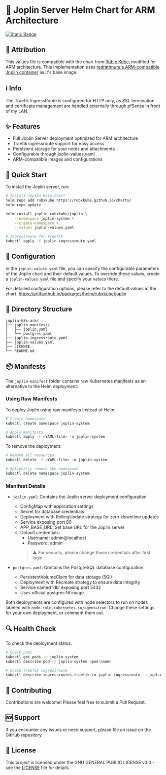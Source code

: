 # 💾 Joplin Server Helm Chart for ARM Architecture

[![Static Badge](https://img.shields.io/badge/Helm-Chart-white?style=flat&logo=helm&logoColor=white&logoSize=auto&labelColor=black)](https://helm.sh/)

## 🙏 Attribution

This values file is compatible with the chart from [Rub'x Kube](https://artifacthub.io/packages/helm/rubxkube/joplin), modified for ARM architecture. This implementation uses [redrathnure's ARM-compatible Joplin container](https://hub.docker.com/r/redrathnure/joplin) as it's base image.

## ℹ️ Info

The Traefik IngressRoute is configured for HTTP only, as SSL termination and certificate management are handled externally through pfSense in front of my LAN.

## ✨ Features

- Full Joplin Server deployment optimized for ARM architecture
- Traefik ingressroute support for easy access
- Persistent storage for your notes and attachments
- Configurable through joplin-values.yaml
- ARM-compatible images and configurations

## 🚀 Quick Start

To install the Joplin server, run:

```bash
# Install Joplin Helm Chart
helm repo add rubxkube https://rubxkube.github.io/charts/
helm repo update

helm install joplin rubxkube/joplin \
    --namespace joplin-system \
    --create-namespace \
    --values joplin-values.yaml

# Ingressroute for Traefik
kubectl apply -f joplin-ingressroute.yaml
```

## 🔧 Configuration

In the `joplin-values.yaml` file, you can specify the configurable parameters of the Joplin chart and their default values. To override these values, create a `joplin-values.yaml` file and specify your values there.

For detailed configuration options, please refer to the default values in the chart.
https://artifacthub.io/packages/helm/rubxkube/joplin

## 📝 Directory Structure

```
joplin-k8s-arm/
├── joplin-manifest/
│   ├── joplin.yaml
│   └── postgres.yaml
├── joplin-ingressroute.yaml
├── joplin-values.yaml
├── LICENSE
└── README.md
```

## 📦 Manifests

The `joplin-manifest` folder contains raw Kubernetes manifests as an alternative to the Helm deployment:

### Using Raw Manifests

To deploy Joplin using raw manifests instead of Helm:

```bash
# Create namespace
kubectl create namespace joplin-system

# Apply manifests
kubectl apply -f <YAML-file> -n joplin-system
```

To remove the deployment:

```bash
# Remove all resources
kubectl delete -f <YAML-file> -n joplin-system

# Optionally remove the namespace
kubectl delete namespace joplin-system
```

### Manifest Details

- `joplin.yaml`: Contains the Joplin server deployment configuration
  - ConfigMap with application settings
  - Secret for database credentials
  - Deployment with RollingUpdate strategy for zero-downtime updates
  - Service exposing port 80
  - APP_BASE_URL: Set base URL for the Joplin server
  - Default credentials:
    - Username: admin@localhost
    - Password: admin
    > ⚠️ For security, please change these credentials after first login

- `postgres.yaml`: Contains the PostgreSQL database configuration
  - PersistentVolumeClaim for data storage (5Gi)
  - Deployment with Recreate strategy to ensure data integrity
  - Service named 'db' exposing port 5432
  - Uses official postgres:16 image

Both deployments are configured with node selectors to run on nodes labeled with `node-role.kubernetes.io/agent=true`. Change these settings for your own deployment, or comment them out.

## 🔍 Health Check

To check the deployment status:

```bash
# Check pods
kubectl get pods -n joplin-system
kubectl describe pod -n joplin-system <pod-name>

# Check Traefik ingressroute
kubectl describe ingressroutes.traefik.io joplin-ingressroute -n joplin-system
```

## 🤝 Contributing

Contributions are welcome! Please feel free to submit a Pull Request.

## 🆘 Support

If you encounter any issues or need support, please file an issue on the GitHub repository.

## 📄 License

This project is licensed under the GNU GENERAL PUBLIC LICENSE v3.0 - see the [LICENSE](LICENSE) file for details.
